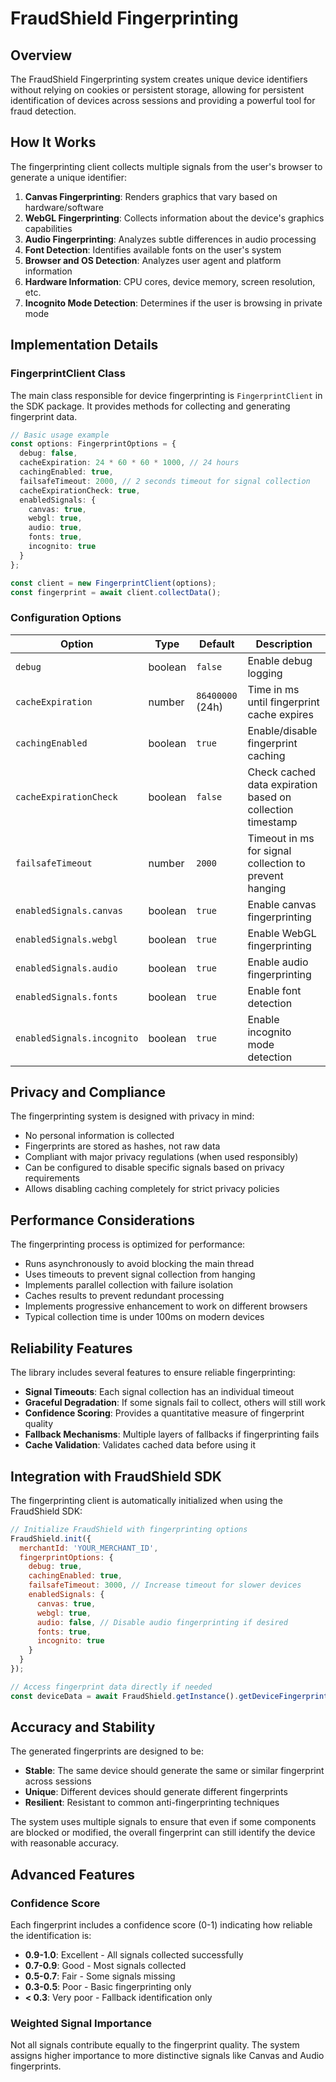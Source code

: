 # FraudShield Fingerprinting

## Overview

The FraudShield Fingerprinting system creates unique device identifiers without relying on cookies or persistent storage, allowing for persistent identification of devices across sessions and providing a powerful tool for fraud detection.

## How It Works

The fingerprinting client collects multiple signals from the user's browser to generate a unique identifier:

1. **Canvas Fingerprinting**: Renders graphics that vary based on hardware/software
2. **WebGL Fingerprinting**: Collects information about the device's graphics capabilities
3. **Audio Fingerprinting**: Analyzes subtle differences in audio processing
4. **Font Detection**: Identifies available fonts on the user's system
5. **Browser and OS Detection**: Analyzes user agent and platform information
6. **Hardware Information**: CPU cores, device memory, screen resolution, etc.
7. **Incognito Mode Detection**: Determines if the user is browsing in private mode

## Implementation Details

### FingerprintClient Class

The main class responsible for device fingerprinting is `FingerprintClient` in the SDK package. It provides methods for collecting and generating fingerprint data.

```typescript
// Basic usage example
const options: FingerprintOptions = {
  debug: false,
  cacheExpiration: 24 * 60 * 60 * 1000, // 24 hours
  cachingEnabled: true,
  failsafeTimeout: 2000, // 2 seconds timeout for signal collection
  cacheExpirationCheck: true,
  enabledSignals: {
    canvas: true,
    webgl: true,
    audio: true,
    fonts: true,
    incognito: true
  }
};

const client = new FingerprintClient(options);
const fingerprint = await client.collectData();
```

### Configuration Options

| Option | Type | Default | Description |
|--------|------|---------|-------------|
| `debug` | boolean | `false` | Enable debug logging |
| `cacheExpiration` | number | `86400000` (24h) | Time in ms until fingerprint cache expires |
| `cachingEnabled` | boolean | `true` | Enable/disable fingerprint caching |
| `cacheExpirationCheck` | boolean | `false` | Check cached data expiration based on collection timestamp |
| `failsafeTimeout` | number | `2000` | Timeout in ms for signal collection to prevent hanging |
| `enabledSignals.canvas` | boolean | `true` | Enable canvas fingerprinting |
| `enabledSignals.webgl` | boolean | `true` | Enable WebGL fingerprinting |
| `enabledSignals.audio` | boolean | `true` | Enable audio fingerprinting |
| `enabledSignals.fonts` | boolean | `true` | Enable font detection |
| `enabledSignals.incognito` | boolean | `true` | Enable incognito mode detection |

## Privacy and Compliance

The fingerprinting system is designed with privacy in mind:

- No personal information is collected
- Fingerprints are stored as hashes, not raw data
- Compliant with major privacy regulations (when used responsibly)
- Can be configured to disable specific signals based on privacy requirements
- Allows disabling caching completely for strict privacy policies

## Performance Considerations

The fingerprinting process is optimized for performance:

- Runs asynchronously to avoid blocking the main thread
- Uses timeouts to prevent signal collection from hanging
- Implements parallel collection with failure isolation
- Caches results to prevent redundant processing
- Implements progressive enhancement to work on different browsers
- Typical collection time is under 100ms on modern devices

## Reliability Features

The library includes several features to ensure reliable fingerprinting:

- **Signal Timeouts**: Each signal collection has an individual timeout
- **Graceful Degradation**: If some signals fail to collect, others will still work
- **Confidence Scoring**: Provides a quantitative measure of fingerprint quality
- **Fallback Mechanisms**: Multiple layers of fallbacks if fingerprinting fails
- **Cache Validation**: Validates cached data before using it

## Integration with FraudShield SDK

The fingerprinting client is automatically initialized when using the FraudShield SDK:

```javascript
// Initialize FraudShield with fingerprinting options
FraudShield.init({
  merchantId: 'YOUR_MERCHANT_ID',
  fingerprintOptions: {
    debug: true,
    cachingEnabled: true,
    failsafeTimeout: 3000, // Increase timeout for slower devices
    enabledSignals: {
      canvas: true,
      webgl: true,
      audio: false, // Disable audio fingerprinting if desired
      fonts: true,
      incognito: true
    }
  }
});

// Access fingerprint data directly if needed
const deviceData = await FraudShield.getInstance().getDeviceFingerprint();
```

## Accuracy and Stability

The generated fingerprints are designed to be:

- **Stable**: The same device should generate the same or similar fingerprint across sessions
- **Unique**: Different devices should generate different fingerprints
- **Resilient**: Resistant to common anti-fingerprinting techniques

The system uses multiple signals to ensure that even if some components are blocked or modified, the overall fingerprint can still identify the device with reasonable accuracy. 

## Advanced Features

### Confidence Score

Each fingerprint includes a confidence score (0-1) indicating how reliable the identification is:

- **0.9-1.0**: Excellent - All signals collected successfully
- **0.7-0.9**: Good - Most signals collected
- **0.5-0.7**: Fair - Some signals missing
- **0.3-0.5**: Poor - Basic fingerprinting only
- **< 0.3**: Very poor - Fallback identification only

### Weighted Signal Importance

Not all signals contribute equally to the fingerprint quality. The system assigns higher importance to more distinctive signals like Canvas and Audio fingerprints. 